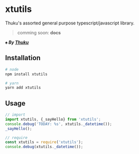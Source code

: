 # xtutils

Thuku's assorted general purpose typescript/javascript library.
> comming soon: **docs**

_**♠️ By [Thuku](https://github.com/xthukuh)**_

## Installation

```bash
# node
npm install xtutils

# yarn
yarn add xtutils
```

## Usage
```mjs
// import
import xtutils, {_sayHello} from 'xtutils';
console.debug('TODAY: %s', xtutils._datetime());
_sayHello();

// require
const xtutils = require('xtutils');
console.debug(xtutils._datetime());
```